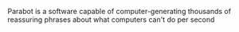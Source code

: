Parabot is a software capable of computer-generating thousands of reassuring phrases about what computers can't do per second
